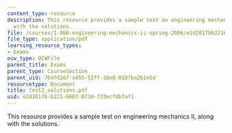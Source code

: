 ```yaml
---
content_type: resource
description: This resource provides a sample test on engineering mechanics II, along
  with the solutions.
file: /courses/1-060-engineering-mechanics-ii-spring-2006/e2d2017bb2216603073df33ecfdbfaf1_test2_solutions.pdf
file_type: application/pdf
learning_resource_types:
- Exams
ocw_type: OCWFile
parent_title: Exams
parent_type: CourseSection
parent_uid: 76dfd267-a455-52ff-38e0-8187ba261e5d
resourcetype: Document
title: test2_solutions.pdf
uid: e2d2017b-b221-6603-073d-f33ecfdbfaf1
---
```

This resource provides a sample test on engineering mechanics II, along with the solutions.